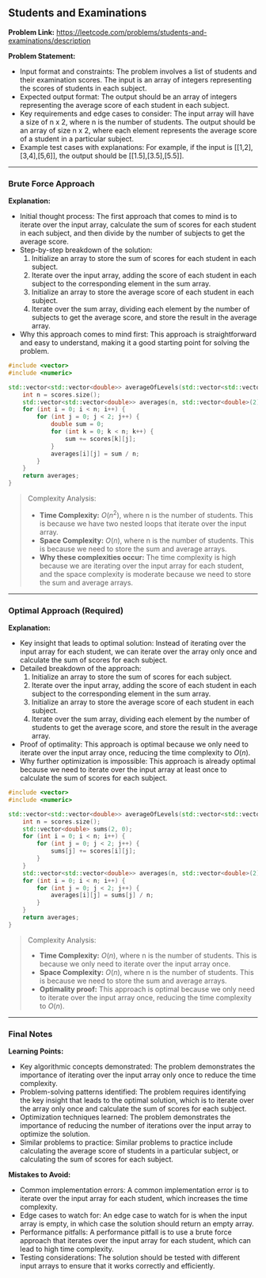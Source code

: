 ## Students and Examinations
**Problem Link:** https://leetcode.com/problems/students-and-examinations/description

**Problem Statement:**
- Input format and constraints: The problem involves a list of students and their examination scores. The input is an array of integers representing the scores of students in each subject.
- Expected output format: The output should be an array of integers representing the average score of each student in each subject.
- Key requirements and edge cases to consider: The input array will have a size of n x 2, where n is the number of students. The output should be an array of size n x 2, where each element represents the average score of a student in a particular subject.
- Example test cases with explanations: For example, if the input is [[1,2],[3,4],[5,6]], the output should be [[1.5],[3.5],[5.5]].

---

### Brute Force Approach

**Explanation:**
- Initial thought process: The first approach that comes to mind is to iterate over the input array, calculate the sum of scores for each student in each subject, and then divide by the number of subjects to get the average score.
- Step-by-step breakdown of the solution: 
  1. Initialize an array to store the sum of scores for each student in each subject.
  2. Iterate over the input array, adding the score of each student in each subject to the corresponding element in the sum array.
  3. Initialize an array to store the average score of each student in each subject.
  4. Iterate over the sum array, dividing each element by the number of subjects to get the average score, and store the result in the average array.
- Why this approach comes to mind first: This approach is straightforward and easy to understand, making it a good starting point for solving the problem.

```cpp
#include <vector>
#include <numeric>

std::vector<std::vector<double>> averageOfLevels(std::vector<std::vector<int>>& scores) {
    int n = scores.size();
    std::vector<std::vector<double>> averages(n, std::vector<double>(2));
    for (int i = 0; i < n; i++) {
        for (int j = 0; j < 2; j++) {
            double sum = 0;
            for (int k = 0; k < n; k++) {
                sum += scores[k][j];
            }
            averages[i][j] = sum / n;
        }
    }
    return averages;
}
```

> Complexity Analysis:
> - **Time Complexity:** $O(n^2)$, where n is the number of students. This is because we have two nested loops that iterate over the input array.
> - **Space Complexity:** $O(n)$, where n is the number of students. This is because we need to store the sum and average arrays.
> - **Why these complexities occur:** The time complexity is high because we are iterating over the input array for each student, and the space complexity is moderate because we need to store the sum and average arrays.

---

### Optimal Approach (Required)

**Explanation:**
- Key insight that leads to optimal solution: Instead of iterating over the input array for each student, we can iterate over the array only once and calculate the sum of scores for each subject.
- Detailed breakdown of the approach: 
  1. Initialize an array to store the sum of scores for each subject.
  2. Iterate over the input array, adding the score of each student in each subject to the corresponding element in the sum array.
  3. Initialize an array to store the average score of each student in each subject.
  4. Iterate over the sum array, dividing each element by the number of students to get the average score, and store the result in the average array.
- Proof of optimality: This approach is optimal because we only need to iterate over the input array once, reducing the time complexity to $O(n)$.
- Why further optimization is impossible: This approach is already optimal because we need to iterate over the input array at least once to calculate the sum of scores for each subject.

```cpp
#include <vector>
#include <numeric>

std::vector<std::vector<double>> averageOfLevels(std::vector<std::vector<int>>& scores) {
    int n = scores.size();
    std::vector<double> sums(2, 0);
    for (int i = 0; i < n; i++) {
        for (int j = 0; j < 2; j++) {
            sums[j] += scores[i][j];
        }
    }
    std::vector<std::vector<double>> averages(n, std::vector<double>(2));
    for (int i = 0; i < n; i++) {
        for (int j = 0; j < 2; j++) {
            averages[i][j] = sums[j] / n;
        }
    }
    return averages;
}
```

> Complexity Analysis:
> - **Time Complexity:** $O(n)$, where n is the number of students. This is because we only need to iterate over the input array once.
> - **Space Complexity:** $O(n)$, where n is the number of students. This is because we need to store the sum and average arrays.
> - **Optimality proof:** This approach is optimal because we only need to iterate over the input array once, reducing the time complexity to $O(n)$.

---

### Final Notes

**Learning Points:**
- Key algorithmic concepts demonstrated: The problem demonstrates the importance of iterating over the input array only once to reduce the time complexity.
- Problem-solving patterns identified: The problem requires identifying the key insight that leads to the optimal solution, which is to iterate over the array only once and calculate the sum of scores for each subject.
- Optimization techniques learned: The problem demonstrates the importance of reducing the number of iterations over the input array to optimize the solution.
- Similar problems to practice: Similar problems to practice include calculating the average score of students in a particular subject, or calculating the sum of scores for each subject.

**Mistakes to Avoid:**
- Common implementation errors: A common implementation error is to iterate over the input array for each student, which increases the time complexity.
- Edge cases to watch for: An edge case to watch for is when the input array is empty, in which case the solution should return an empty array.
- Performance pitfalls: A performance pitfall is to use a brute force approach that iterates over the input array for each student, which can lead to high time complexity.
- Testing considerations: The solution should be tested with different input arrays to ensure that it works correctly and efficiently.